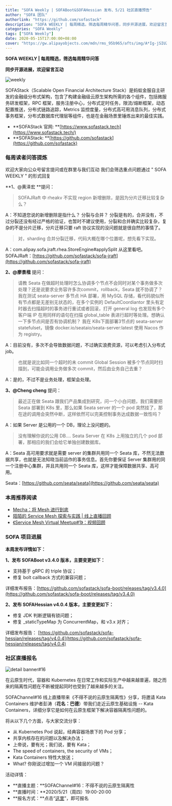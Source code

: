 ```yaml
---
title: "SOFA Weekly | SOFABoot&SOFAHessian 发布、5/21 社区直播预告"
author: "SOFA 团队"
authorlink: "https://github.com/sofastack"
description: "SOFA WEEKLY | 每周精选，筛选每周精华问答，同步开源进展，欢迎留言互动。"
categories: "SOFA Weekly"
tags: ["SOFA Weekly"]
date: 2020-05-15T17:00:00+08:00
cover: "https://gw.alipayobjects.com/mdn/rms_95b965/afts/img/A*Ig-jSIUZWx0AAAAAAAAAAAAAARQnAQ"
---
```


**SOFA WEEKLY | 每周精选，筛选每周精华问答**

**同步开源进展，欢迎留言互动**

![weekly](https://gw.alipayobjects.com/mdn/rms_95b965/afts/img/A*ARgKS6SuU7YAAAAAAAAAAAAAARQnAQ)

SOFAStack（Scalable Open Financial Architecture Stack）是蚂蚁金服自主研发的金融级分布式架构，包含了构建金融级云原生架构所需的各个组件，包括微服务研发框架，RPC 框架，服务注册中心，分布式定时任务，限流/熔断框架，动态配置推送，分布式链路追踪，Metrics 监控度量，分布式高可用消息队列，分布式事务框架，分布式数据库代理层等组件，也是在金融场景里锤炼出来的最佳实践。

- **SOFAStack 官网: **[https://www.sofastack.tech](https://www.sofastack.tech/)
- **SOFAStack: **[https://github.com/sofastack](https://github.com/sofastack)

### 每周读者问答提炼

欢迎大家向公众号留言提问或在群里与我们互动
我们会筛选重点问题通过 " SOFA WEEKLY " 的形式回复

**1、@黄泽宏 **提问：

> SOFAJRaft 中 rheakv 不实现 region 新增删除，是因为分片迁移比较复杂么？

A：不知道您说的新增删除是指什么？ 分裂与合并？ 分裂是有的，合并没有，不过分裂还没有经过严格的验证，也暂时不建议使用，分裂和合并确实比较复杂，复杂的不是分片迁移，分片迁移只要 raft 协议实现的没问题就是很自然的事情了。

> 对，sharding 合并分裂迁移，代码大概在哪个位置呢，想先看下实现。

A：com.alipay.sofa.jraft.rhea.StoreEngine#applySplit 从这里看吧。
SOFAJRaft：[https://github.com/sofastack/sofa-jraft](https://github.com/sofastack/sofa-jraft)

**2、@廖景楷** 提问：

> 请教 Seata 在做超时处理时怎么协调多个节点不会同时对某个事务做多次处理？还是说要求业务容许多次commit，rollback，Seata 就不协调了？
> 我在测试 seata-server 多节点 HA 部署，用 MySQL 存储，看代码貌似所有节点都是无差别无状态的，在多个实例的 DefaultCoordiantor 里头有定时器去扫描超时的事务进行重试或者回滚，打开 general log 也发现有多个客户端 IP 在用同样的语句在扫描 global_table 表进行超时等处理。想确认一下多节点间是否有协调机制？
> 我在 K8s下面部署3节点的 seata-server statefulset，镜像 docker.io/seataio/seata-server:latest 使用 Nacos 作为 registry。

A：目前没有，多次不会导致数据问题，不过确实浪费资源，可以考虑引入分布式 job。

> 也就是说比如同一个超时的未 commit Global Session 被多个节点同时扫描到，可能会调用业务做多次 commit，然后由业务自己去重？

A：是的，不过不是业务处理，框架会处理。

**3、@Cheng cheng** 提问：

> 最近正在做 Seata 跟我们产品集成到研究，问一个小白问题，我们需要把 Seata 部署到 K8s 里，那么如果 Seata server 的一个 pod 突然挂了，那在途的调用会突然中断，这样依然可以完美控制事务达成数据一致性吗？

A：如果 Server 是公用的一个 DB，理论上没问题的。

> 没有理解你说的公用 DB.... Seata Server 在 K8s 上用独立的几个 pod 部署，那相应的我们会给它单独创建数据库。

A：Seata 高可用要求就是需要 server 的集群共用同一个 Seata 库，不然无法数据共享，也就是无法知晓当前运作的事务信息。首先你要保证 Server 集群用的同一个注册中心集群，并且共用同一个 Seata 库，这样才能保障数据共享、高可用。

Seata：[https://github.com/seata/seata](https://github.com/seata/seata)

### 本周推荐阅读

- [Mecha：将 Mesh 进行到底](https://www.sofastack.tech/blog/mecha-carry-mesh-to-the-end/)
- [陌陌的 Service Mesh 探索与实践 | 线上直播回顾](https://www.sofastack.tech/blog/momo-service-mesh-exploration-and-practice/)
- [《Service Mesh Virtual Meetup#1》：视频回顾](https://space.bilibili.com/228717294)

### ****SOFA 项目进展****

**本周发布详情如下：**

**1、发布 SOFABoot v3.4.0 版本，主要变更如下：**

- 支持基于 gRPC 的 triple 协议；
- 修复 bolt callback 方式的兼容问题；

详细发布报告：[https://github.com/sofastack/sofa-boot/releases/tag/v3.4.0](https://github.com/sofastack/sofa-boot/releases/tag/v3.4.0)

**2、发布 SOFAHessian v4.0.4 版本，主要变更如下：**

- 修复 JDK 判断逻辑有锁问题；
- 修复 _staticTypeMap 为 ConcurrentMap，和 v3.x 对齐；

详细发布报告：
[https://github.com/sofastack/sofa-hessian/releases/tag/v4.0.4](https://github.com/sofastack/sofa-hessian/releases/tag/v4.0.4)

### 社区直播报名

![detail banner#16](https://cdn.nlark.com/yuque/0/2020/jpeg/226702/1589526954817-688c4814-e4b2-43e8-9ad3-11cc80de4286.jpeg)

在云原生时代，容器和 Kubernetes 在日常工作和实际生产中越来越普遍，随之而来的隔离性问题在不断被提起同时也受到了越来越多的关注。

SOFAChannel#16 线上直播带来《不得不说的云原生隔离性》分享，将邀请 Kata Containers 维护者彭涛（**花名：巴德**）带我们走近云原生基础设施 -- Kata Containers，详细分享它是如何在云原生框架下解决容器隔离性问题的。

将从以下几个方面，与大家交流分享：

- 从 Kubernetes Pod 说起，经典容器场景下的 Pod 分享；
- 共享内核存在的问题以及解决办法；
- 上帝说，要有光；我们说，要有 Kata；
- The speed of containers, the security of VMs；
- Kata Containers 特性大放送；
- What? 你刚说过增加一个 VM 间接层的问题？

活动详情：

- **直播主题：**SOFAChannel#16：不得不说的云原生隔离性
- **直播时间：**2020/5/21（周四）19:00-20:00
- **报名方式：**点击“[这里](https://tech.antfin.com/community/live/1197)”，即可报名
